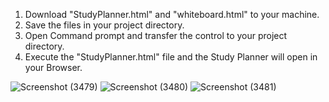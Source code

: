 1. Download "StudyPlanner.html" and "whiteboard.html" to your machine.
2. Save the files in your project directory.
3. Open Command prompt and transfer the control to your project directory.
4. Execute the "StudyPlanner.html" file and the Study Planner will open in your Browser.

![Screenshot (3479)](https://github.com/user-attachments/assets/9edc0cc5-4807-4167-9555-d4cac7902b20)
![Screenshot (3480)](https://github.com/user-attachments/assets/dff6ae03-44ae-47a4-9a15-44a9290378fd)
![Screenshot (3481)](https://github.com/user-attachments/assets/0c05eb76-e681-4dd0-9551-3f1df6119813)
